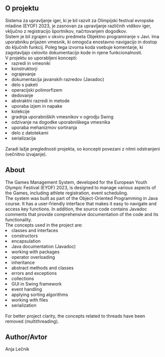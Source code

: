 <h2> O projektu </h2>
Sistema za upravljanje iger, ki je bil razvit za Olimpijski festival evropske mladine (EYOF) 2023, je zasnovan za upravljanje različnih vidikov iger, vključno z registracijo športnikov, načrtovanjem dogodkov.<br/>
Sistem je bil zgrajen v okviru predmeta Objektno programiranje v Javi. Ima uporabniku prijazen vmesnik, ki omogoča enostavno navigacijo in dostop do ključnih funkcij. Poleg tega izvorna koda vsebuje komentarje, ki zagotavljajo celovito dokumentacijo kode in njene funkcionalnosti.<br/>
V projektu so uporabljeni koncepti:
<li>razredi in vmesniki</li>
<li>konstruktorji</li>
<li>ograjevanje</li>
<li>dokumentacija javanskih razredov (Javadoc)</li>
<li>delo s paketi</li>
<li>operacijski polimorfizem</li>
<li>dedovanje</li>
<li>abstraktni razredi in metode</li>
<li>uporaba izjem in napake</li>
<li>kolekcije</li>
<li>gradnja uporabniških vmesnikov v ogrodju Swing</li>
<li>odzivanje na dogodke uporabniškega vmesnika</li>
<li>uporaba mehanizmov sortiranja</li>
<li>delo z datotekami</li>
<li>serializacija</li>
<br/>
Zaradi lažje preglednosti projekta, so koncepti povezani z nitmi odstranjeni (večnitno izvajanje).
<br/>

<h2> About </h2>
The Games Management System, developed for the European Youth Olympic Festival (EYOF) 2023, is designed to manage various aspects of the Games, including athlete registration, event scheduling.<br/>
The system was built as part of the Object-Oriented Programming in Java course. It has a user-friendly interface that makes it easy to navigate and access key functions. In addition, the source code contains Javadoc comments that provide comprehensive documentation of the code and its functionality.<br/>
The concepts used in the project are:
<li>classes and interfaces</li>
<li>constructors</li>
<li>encapsulation</li>
<li>Java documentation (Javadoc)</li>
<li>working with packages</li>
<li>operator overloading</li>
<li>inheritance</li>
<li>abstract methods and classes</li>
<li>errors and exceptions</li>
<li>collections</li>
<li>GUI in Swing framework</li>
<li>event handling</li>
<li>applying sorting algorithms</li>
<li>working with files</li>
<li>serialization</li>
<br/>
For better project clarity, the concepts related to threads have been removed (multithreading).
<br/>

<h2>Author/Avtor</h2>
Anja Lečnik
